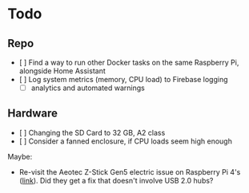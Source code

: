 # Todo

## Repo

- [ ] Find a way to run other Docker tasks on the same Raspberry Pi, alongside Home Assistant
- [ ] Log system metrics (memory, CPU load) to Firebase logging
  - [ ] analytics and automated warnings

## Hardware

- [ ] Changing the SD Card to 32 GB, A2 class
- [ ] Consider a fanned enclosure, if CPU loads seem high enough

Maybe:

- Re-visit the Aeotec Z-Stick Gen5 electric issue on Raspberry Pi 4's ([link](https://github.com/raspberrypi/linux/issues/3027)). Did they get a fix that doesn't involve USB 2.0 hubs?


